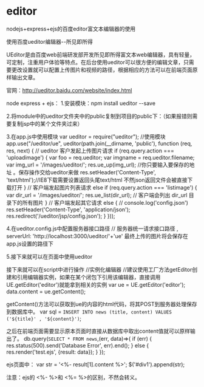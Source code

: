 # editor
nodejs+express+ejs的百度editor富文本编辑器的使用

使用百度ueditor编辑器--所见即所得

UEditor是由百度web前端研发部开发所见即所得富文本web编辑器，具有轻量，可定制，注重用户体验等特点。在后台使用ueditor可以很方便的编辑文章，只需要更改设置就可以配置上传图片和视频的路径，根据相应的方法可以在前端页面原样输出文章。

官网：http://ueditor.baidu.com/website/index.html

node express + ejs：
1.安装模块：npm install ueditor --save

2.将module中的ueditor文件夹中的public复制到项目的public下：（如果报错则需要复制jsp中的某个文件夹过来）

3.在app.js中使用模块
var ueditor = require("ueditor");
//使用模块
app.use("/ueditor/ue", ueditor(path.join(__dirname, 'public'), function (req, res, next) {
  // ueditor 客户发起上传图片请求
  if (req.query.action === 'uploadimage') {
    var foo = req.ueditor;
    var imgname = req.ueditor.filename;
    var img_url = '/images/ueditor/';
    res.ue_up(img_url); //你只要输入要保存的地址 。保存操作交给ueditor来做
    res.setHeader('Content-Type', 'text/html');//IE8下载需要设置返回头尾text/html 不然json返回文件会被直接下载打开
  }
  //  客户端发起图片列表请求
  else if (req.query.action === 'listimage') {
    var dir_url = '/images/ueditor/';
    res.ue_list(dir_url); // 客户端会列出 dir_url 目录下的所有图片
  }
  // 客户端发起其它请求
  else {
    // console.log('config.json')
    res.setHeader('Content-Type', 'application/json');
    res.redirect('/ueditor/jsp/config.json');
  }
}));

4.在ueditor.config.js中配置服务器接口路径
// 服务器统一请求接口路径
, serverUrl: 'http://localhost:3000/ueditor/'+'ue'
最终上传的图片将会保存在app.js设置的路径下


5.接下来就可以在页面中使用ueditor
<div style="width: 1200px;margin: 0 auto">
  <script id="editor" type="text/plain" style="width:1200px;height:500px"></script>
</div>
接下来就可以在script中进行操作
//实例化编辑器
//建议使用工厂方法getEditor创建和引用编辑器实例，如果在某个闭包下引用该编辑器，直接调用UE.getEditor('editor')就能拿到相关的实例
var ue = UE.getEditor('editor');
data.content = ue.getContent();

getContent()方法可以获取到ue的内容的html代码，将其POST到服务器处理保存到数据库中。
var sql = `INSERT INTO news (title, content) VALUES ('${title}' , '${content}')`;

之后在前端页面需要显示原本页面时直接从数据库中取出content值就可以原样输出了。
db.query(`SELECT * FROM news`,(err, data)=>{
    if (err) {
        res.status(500).send('Database Error', err).end();
    } else {
        res.render('test.ejs', {result: data});
    }
});

ejs页面中：
var str = '<%- result[1].content %>';
$('#div1').append(str);

注意：ejs的 <%- %>和 <%= %>的区别，不然会转义。
